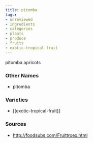 ```yaml
---
title: pitomba
tags:
- unreviewed
- ingredients
- categories
- plants
- produce
- fruits
- exotic-tropical-fruit
---
```

pitomba apricots

### Other Names

* pitomba

### Varieties

* [[exotic-tropical-fruit]]

### Sources
* http://foodsubs.com/Fruittroex.html

